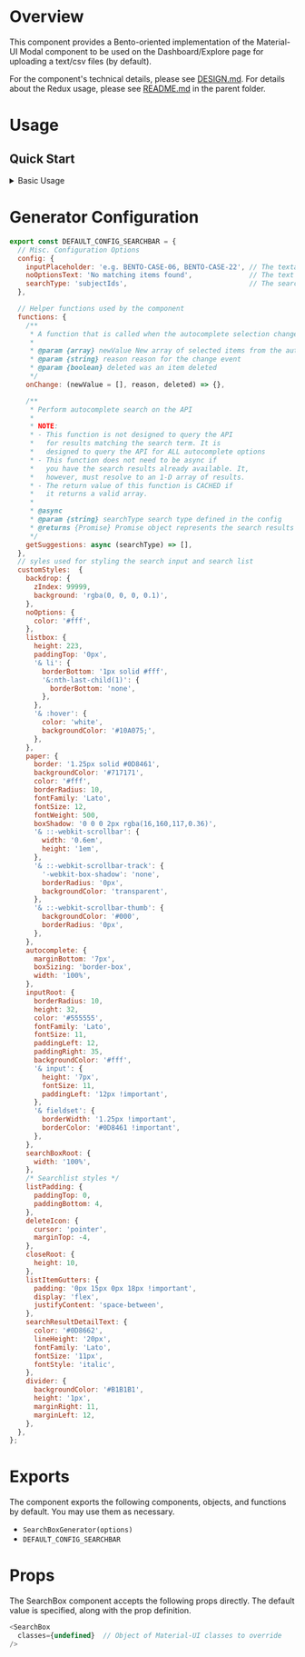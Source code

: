 # Overview

This component provides a Bento-oriented implementation of the Material-UI Modal component to be used on the Dashboard/Explore page for uploading a text/csv files (by default).

For the component's technical details, please see [DESIGN.md](./DESIGN.md). For details about the Redux usage, please see [README.md](../../README.md) in the parent folder.

# Usage

## Quick Start

<details>
  <summary>Basic Usage</summary>

  ```javascript
  // Import the component
  import { SearchBoxGenerator } from '@bento-core/local-find';

  // Generate the component with the default options
  const { SearchBox } = SearchBoxGenerator();

  const classes = {
    root: {
      // ... Inline styles for the root element
    },
    // ... Other classes
  };

  // Use the component
  const modal = (
    <SearchBox classes={classes} />
  );
  ```

  > **Warning**: If the parent component is rerendered, the SearchBox will be regenerated every time. It's best to keep
  > the generator function call outside of the parent component.
</details>

# Generator Configuration

```JAVASCRIPT
export const DEFAULT_CONFIG_SEARCHBAR = {
  // Misc. Configuration Options
  config: {
    inputPlaceholder: 'e.g. BENTO-CASE-06, BENTO-CASE-22', // The textarea placeholder
    noOptionsText: 'No matching items found',              // The text to display when no autocomplete opts are found
    searchType: 'subjectIds',                              // The search type to use for the autocomplete
  },

  // Helper functions used by the component
  functions: {
    /**
     * A function that is called when the autocomplete selection changes
     *
     * @param {array} newValue New array of selected items from the autocomplete
     * @param {string} reason reason for the change event
     * @param {boolean} deleted was an item deleted
     */
    onChange: (newValue = [], reason, deleted) => {},

    /**
     * Perform autocomplete search on the API
     *
     * NOTE:
     * - This function is not designed to query the API
     *   for results matching the search term. It is
     *   designed to query the API for ALL autocomplete options
     * - This function does not need to be async if
     *   you have the search results already available. It,
     *   however, must resolve to an 1-D array of results.
     * - The return value of this function is CACHED if
     *   it returns a valid array.
     *
     * @async
     * @param {string} searchType search type defined in the config
     * @returns {Promise} Promise object represents the search results
     */
    getSuggestions: async (searchType) => [],
  },
  // syles used for styling the search input and search list
  customStyles:  {
    backdrop: {
      zIndex: 99999,
      background: 'rgba(0, 0, 0, 0.1)',
    },
    noOptions: {
      color: '#fff',
    },
    listbox: {
      height: 223,
      paddingTop: '0px',
      '& li': {
        borderBottom: '1px solid #fff',
        '&:nth-last-child(1)': {
          borderBottom: 'none',
        },
      },
      '& :hover': {
        color: 'white',
        backgroundColor: '#10A075;',
      },
    },
    paper: {
      border: '1.25px solid #0D8461',
      backgroundColor: '#717171',
      color: '#fff',
      borderRadius: 10,
      fontFamily: 'Lato',
      fontSize: 12,
      fontWeight: 500,
      boxShadow: '0 0 0 2px rgba(16,160,117,0.36)',
      '& ::-webkit-scrollbar': {
        width: '0.6em',
        height: '1em',
      },
      '& ::-webkit-scrollbar-track': {
        '-webkit-box-shadow': 'none',
        borderRadius: '0px',
        backgroundColor: 'transparent',
      },
      '& ::-webkit-scrollbar-thumb': {
        backgroundColor: '#000',
        borderRadius: '0px',
      },
    },
    autocomplete: {
      marginBottom: '7px',
      boxSizing: 'border-box',
      width: '100%',
    },
    inputRoot: {
      borderRadius: 10,
      height: 32,
      color: '#555555',
      fontFamily: 'Lato',
      fontSize: 11,
      paddingLeft: 12,
      paddingRight: 35,
      backgroundColor: '#fff',
      '& input': {
        height: '7px',
        fontSize: 11,
        paddingLeft: '12px !important',
      },
      '& fieldset': {
        borderWidth: '1.25px !important',
        borderColor: '#0D8461 !important',
      },
    },
    searchBoxRoot: {
      width: '100%',
    },
    /* Searchlist styles */
    listPadding: {
      paddingTop: 0,
      paddingBottom: 4,
    },
    deleteIcon: {
      cursor: 'pointer',
      marginTop: -4,
    },
    closeRoot: {
      height: 10,
    },
    listItemGutters: {
      padding: '0px 15px 0px 18px !important',
      display: 'flex',
      justifyContent: 'space-between',
    },
    searchResultDetailText: {
      color: '#0D8662',
      lineHeight: '20px',
      fontFamily: 'Lato',
      fontSize: '11px',
      fontStyle: 'italic',
    },
    divider: {
      backgroundColor: '#B1B1B1',
      height: '1px',
      marginRight: 11,
      marginLeft: 12,
    },
  },
};
```

# Exports

The component exports the following components, objects, and functions by default. You may use them as necessary.

- `SearchBoxGenerator(options)`
- `DEFAULT_CONFIG_SEARCHBAR`

# Props

The SearchBox component accepts the following props directly. The default value is specified, along with the prop definition.

```javascript
<SearchBox
  classes={undefined}  // Object of Material-UI classes to override
/>
```
